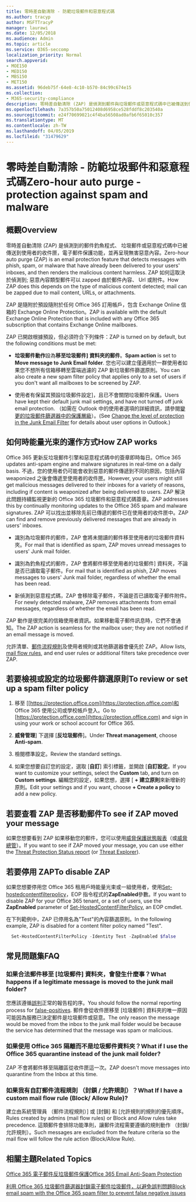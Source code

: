 ```yaml
---
title: 零時差自動清除 - 防範垃圾郵件和惡意程式碼
ms.author: tracyp
author: MSFTTracyP
manager: laurawi
ms.date: 12/05/2018
ms.audience: Admin
ms.topic: article
ms.service: O365-seccomp
localization_priority: Normal
search.appverid:
- MOE150
- MED150
- MBS150
- MET150
ms.assetid: 96deb75f-64e8-4c10-b570-84c99c674e15
ms.collection:
- M365-security-compliance
description: 零時差自動清除 (ZAP) 是偵測到郵件與垃圾郵件或惡意程式碼中已被傳送到使用者的收件匣，電子郵件保護功能，並再呈現無害惡意內容。 如何 ZAP 執行此動作，則偵測到的惡意內容類型而定。
ms.openlocfilehash: 7a357b50a75012408d6958ce528fddf8c203540a
ms.sourcegitcommit: e24f70699021c4f4ba56508ad0afb6f65010c357
ms.translationtype: MT
ms.contentlocale: zh-TW
ms.lasthandoff: 04/05/2019
ms.locfileid: "31479629"
---
```

# <a name="zero-hour-auto-purge---protection-against-spam-and-malware"></a><span data-ttu-id="4ee6d-104">零時差自動清除 - 防範垃圾郵件和惡意程式碼</span><span class="sxs-lookup"><span data-stu-id="4ee6d-104">Zero-hour auto purge - protection against spam and malware</span></span>

## <a name="overview"></a><span data-ttu-id="4ee6d-105">概觀</span><span class="sxs-lookup"><span data-stu-id="4ee6d-105">Overview</span></span>

<span data-ttu-id="4ee6d-106">零時差自動清除 (ZAP) 是偵測到的郵件釣魚程式、 垃圾郵件或惡意程式碼中已被傳送到使用者的收件匣，電子郵件保護功能，並再呈現無害惡意內容。</span><span class="sxs-lookup"><span data-stu-id="4ee6d-106">Zero-hour auto purge (ZAP) is an email protection feature that detects messages with phish, spam, or malware that have already been delivered to your users' inboxes, and then renders the malicious content harmless.</span></span> <span data-ttu-id="4ee6d-107">ZAP 如何這取決於偵測到; 惡意內容類型郵件可以 zapped 由於郵件內容、 Url 或附件。</span><span class="sxs-lookup"><span data-stu-id="4ee6d-107">How ZAP does this depends on the type of malicious content detected; mail can be zapped due to mail content, URLs, or attachments.</span></span>
  
<span data-ttu-id="4ee6d-108">ZAP 是隨附於預設隨附於任何 Office 365 訂用帳戶，包含 Exchange Online 信箱的 Exchange Online Protection。</span><span class="sxs-lookup"><span data-stu-id="4ee6d-108">ZAP is available with the default Exchange Online Protection that is included with any Office 365 subscription that contains Exchange Online mailboxes.</span></span>

<span data-ttu-id="4ee6d-109">ZAP 已開啟根據預設，但必須符合下列條件：</span><span class="sxs-lookup"><span data-stu-id="4ee6d-109">ZAP is turned on by default, but the following conditions must be met:</span></span>
  
- <span data-ttu-id="4ee6d-110">**垃圾郵件動作**設為**移至垃圾郵件] 資料夾的郵件**。</span><span class="sxs-lookup"><span data-stu-id="4ee6d-110">**Spam action** is set to **Move message to Junk Email folder**.</span></span> <span data-ttu-id="4ee6d-111">您也可以建立僅適用於一群使用者如果您不想所有信箱移轉至雲端過濾的 ZAP 新垃圾郵件篩選原則。</span><span class="sxs-lookup"><span data-stu-id="4ee6d-111">You can also create a new spam filter policy that applies only to a set of users if you don't want all mailboxes to be screened by ZAP.</span></span>

- <span data-ttu-id="4ee6d-112">使用者有保留其預設垃圾郵件設定]，且已不會關閉垃圾郵件保護。</span><span class="sxs-lookup"><span data-stu-id="4ee6d-112">Users have kept their default junk mail settings, and have not turned off junk email protection.</span></span> <span data-ttu-id="4ee6d-113">（如需在 Outlook 中的使用者選項的詳細資訊，請參閱[變更的垃圾郵件篩選器中的保護層級](https://support.office.com/article/change-the-level-of-protection-in-the-junk-email-filter-e89c12d8-9d61-4320-8c57-d982c8d52f6b)）。</span><span class="sxs-lookup"><span data-stu-id="4ee6d-113">(See [Change the level of protection in the Junk Email Filter](https://support.office.com/article/change-the-level-of-protection-in-the-junk-email-filter-e89c12d8-9d61-4320-8c57-d982c8d52f6b) for details about user options in Outlook.)</span></span> 
  
## <a name="how-zap-works"></a><span data-ttu-id="4ee6d-114">如何時能量光束的運作方式</span><span class="sxs-lookup"><span data-stu-id="4ee6d-114">How ZAP works</span></span>

<span data-ttu-id="4ee6d-115">Office 365 更新反垃圾郵件引擎和惡意程式碼中的簽章即時每日。</span><span class="sxs-lookup"><span data-stu-id="4ee6d-115">Office 365 updates anti-spam engine and malware signatures in real-time on a daily basis.</span></span> <span data-ttu-id="4ee6d-116">不過，您的使用者仍可能會收到惡意的郵件傳遞到不同的原因，包括內容 weaponized 之後會傳遞至使用者的收件匣。</span><span class="sxs-lookup"><span data-stu-id="4ee6d-116">However, your users might still get malicious messages delivered to their inboxes for a variety of reasons, including if content is weaponized after being delivered to users.</span></span> <span data-ttu-id="4ee6d-117">ZAP 解決此問題持續監視更新的 Office 365 垃圾郵件和惡意程式碼簽章。</span><span class="sxs-lookup"><span data-stu-id="4ee6d-117">ZAP addresses this by continually monitoring updates to the Office 365 spam and malware signatures.</span></span> <span data-ttu-id="4ee6d-118">ZAP 可以找出並移除先前已傳遞的郵件已在使用者的收件匣中。</span><span class="sxs-lookup"><span data-stu-id="4ee6d-118">ZAP can find and remove previously delivered messages that are already in users' inboxes.</span></span>

- <span data-ttu-id="4ee6d-119">識別為垃圾郵件的郵件，ZAP 會將未閱讀的郵件移至使用者的垃圾郵件資料夾。</span><span class="sxs-lookup"><span data-stu-id="4ee6d-119">For mail that is identified as spam, ZAP moves unread messages to users' Junk mail folder.</span></span>

- <span data-ttu-id="4ee6d-120">識別為釣魚程式的郵件，ZAP 會將郵件移至使用者的垃圾郵件] 資料夾，不論是否已讀取電子郵件。</span><span class="sxs-lookup"><span data-stu-id="4ee6d-120">For mail that is identified as phish, ZAP moves messages to users' Junk mail folder, regardless of whether the email has been read.</span></span>

- <span data-ttu-id="4ee6d-121">新偵測到惡意程式碼，ZAP 會移除電子郵件，不論是否已讀取電子郵件附件。</span><span class="sxs-lookup"><span data-stu-id="4ee6d-121">For newly detected malware, ZAP removes attachments from email messages, regardless of whether the email has been read.</span></span>
  
<span data-ttu-id="4ee6d-122">ZAP 動作是很完美的信箱使用者資訊。如果移動電子郵件訊息時，它們不會通知。</span><span class="sxs-lookup"><span data-stu-id="4ee6d-122">The ZAP action is seamless for the mailbox user; they are not notified if an email message is moved.</span></span>
  
<span data-ttu-id="4ee6d-123">允許清單、[郵件流程規則](https://go.microsoft.com/fwlink/p/?LinkId=722755)及使用者規則或其他篩選器會優先於 ZAP。</span><span class="sxs-lookup"><span data-stu-id="4ee6d-123">Allow lists, [mail flow rules](https://go.microsoft.com/fwlink/p/?LinkId=722755), and end user rules or additional filters take precedence over ZAP.</span></span>
  
## <a name="to-review-or-set-up-a-spam-filter-policy"></a><span data-ttu-id="4ee6d-124">若要檢視或設定的垃圾郵件篩選原則</span><span class="sxs-lookup"><span data-stu-id="4ee6d-124">To review or set up a spam filter policy</span></span>
  
1. <span data-ttu-id="4ee6d-125">移至 [[https://protection.office.com](https://protection.office.com)和 Office 365 使用公司或學校帳戶登入。</span><span class="sxs-lookup"><span data-stu-id="4ee6d-125">Go to [https://protection.office.com](https://protection.office.com) and sign in using your work or school account for Office 365.</span></span>

2. <span data-ttu-id="4ee6d-126">**威脅管理**] 下選擇 [**反垃圾郵件**]。</span><span class="sxs-lookup"><span data-stu-id="4ee6d-126">Under **Threat management**, choose **Anti-spam**.</span></span>

3. <span data-ttu-id="4ee6d-127">檢閱標準設定。</span><span class="sxs-lookup"><span data-stu-id="4ee6d-127">Review the standard settings.</span></span>

4. <span data-ttu-id="4ee6d-128">如果您想要自訂您的設定，選取 [**自訂**] 索引標籤，並開啟 [**自訂設定**。</span><span class="sxs-lookup"><span data-stu-id="4ee6d-128">If you want to customize your settings, select the **Custom** tab, and turn on **Custom settings**.</span></span> <span data-ttu-id="4ee6d-129">編輯您的設定，如果您想，選擇 [ **+ 建立原則**來新增新的原則。</span><span class="sxs-lookup"><span data-stu-id="4ee6d-129">Edit your settings and if you want, choose **+ Create a policy** to add a new policy.</span></span>

## <a name="to-see-if-zap-moved-your-message"></a><span data-ttu-id="4ee6d-130">若要查看 ZAP 是否移動郵件</span><span class="sxs-lookup"><span data-stu-id="4ee6d-130">To see if ZAP moved your message</span></span>

<span data-ttu-id="4ee6d-131">如果您想要看到 ZAP 如果移動您的郵件，您可以使用[威脅保護狀態報表](view-email-security-reports.md#threat-protection-status-report)（或[威脅總管](use-explorer-in-security-and-compliance.md)）。</span><span class="sxs-lookup"><span data-stu-id="4ee6d-131">If you want to see if ZAP moved your message, you can use either the [Threat Protection Status report](view-email-security-reports.md#threat-protection-status-report) (or [Threat Explorer](use-explorer-in-security-and-compliance.md)).</span></span>

## <a name="to-disable-zap"></a><span data-ttu-id="4ee6d-132">若要停用 ZAP</span><span class="sxs-lookup"><span data-stu-id="4ee6d-132">To disable ZAP</span></span>
  
<span data-ttu-id="4ee6d-133">如果您想要停用您 Office 365 租用戶時能量光束或一組使用者，使用[Set-hostedcontentfilterpolicy](https://go.microsoft.com/fwlink/p/?LinkId=722758)，EOP 指令程式的**ZapEnabled**參數。</span><span class="sxs-lookup"><span data-stu-id="4ee6d-133">If you want to disable ZAP for your Office 365 tenant, or a set of users, use the **ZapEnabled** parameter of [Set-HostedContentFilterPolicy](https://go.microsoft.com/fwlink/p/?LinkId=722758), an EOP cmdlet.</span></span>

<span data-ttu-id="4ee6d-134">在下列範例中，ZAP 已停用名為"Test"的內容篩選原則。</span><span class="sxs-lookup"><span data-stu-id="4ee6d-134">In the following example, ZAP is disabled for a content filter policy named "Test".</span></span>

```Powershell
  Set-HostedContentFilterPolicy -Identity Test -ZapEnabled $false
```

## <a name="faq"></a><span data-ttu-id="4ee6d-135">常見問題集</span><span class="sxs-lookup"><span data-stu-id="4ee6d-135">FAQ</span></span>

### <a name="what-happens-if-a-legitimate-message-is-moved-to-the-junk-mail-folder"></a><span data-ttu-id="4ee6d-136">如果合法郵件移至 [垃圾郵件] 資料夾，會發生什麼事？</span><span class="sxs-lookup"><span data-stu-id="4ee6d-136">What happens if a legitimate message is moved to the junk mail folder?</span></span>
  
<span data-ttu-id="4ee6d-137">您應該遵循[誤判](prevent-email-from-being-marked-as-spam.md)正常的報告程的序。</span><span class="sxs-lookup"><span data-stu-id="4ee6d-137">You should follow the normal reporting process for [false-positives](prevent-email-from-being-marked-as-spam.md).</span></span> <span data-ttu-id="4ee6d-138">郵件會從收件匣移至 [垃圾郵件] 資料夾的唯一原因可能因為服務已決定郵件是垃圾郵件或惡意。</span><span class="sxs-lookup"><span data-stu-id="4ee6d-138">The only reason the message would be moved from the inbox to the junk mail folder would be because the service has determined that the message was spam or malicious.</span></span>
  
### <a name="what-if-i-use-the-office-365-quarantine-instead-of-the-junk-mail-folder"></a><span data-ttu-id="4ee6d-139">如果使用 Office 365 隔離而不是垃圾郵件資料夾？</span><span class="sxs-lookup"><span data-stu-id="4ee6d-139">What if I use the Office 365 quarantine instead of the junk mail folder?</span></span>
  
<span data-ttu-id="4ee6d-140">ZAP 不會將郵件移至隔離區從收件匣這一次。</span><span class="sxs-lookup"><span data-stu-id="4ee6d-140">ZAP doesn't move messages into quarantine from the Inbox at this time.</span></span>
  
### <a name="what-if-i-have-a-custom-mail-flow-rule-block-allow-rule"></a><span data-ttu-id="4ee6d-141">如果我有自訂郵件流程規則 （封鎖 / 允許規則）？</span><span class="sxs-lookup"><span data-stu-id="4ee6d-141">What If I have a custom mail flow rule (Block/ Allow Rule)?</span></span>
  
<span data-ttu-id="4ee6d-142">建立由系統管理員 （郵件流程規則）] 或 [封鎖] 和 [允許規則的規則的優先順序。</span><span class="sxs-lookup"><span data-stu-id="4ee6d-142">Rules created by admins (mail flow rules) or Block and Allow rules take precedence.</span></span> <span data-ttu-id="4ee6d-143">這類郵件會排除功能準則，讓郵件流程需要遵循的規則動作 （封鎖/允許規則）。</span><span class="sxs-lookup"><span data-stu-id="4ee6d-143">Such messages are excluded from the feature criteria so the mail flow will follow the rule action (Block/Allow Rule).</span></span>
  
## <a name="related-topics"></a><span data-ttu-id="4ee6d-144">相關主題</span><span class="sxs-lookup"><span data-stu-id="4ee6d-144">Related Topics</span></span>

[<span data-ttu-id="4ee6d-145">Office 365 電子郵件反垃圾郵件保護</span><span class="sxs-lookup"><span data-stu-id="4ee6d-145">Office 365 Email Anti-Spam Protection</span></span>](anti-spam-protection.md)
  
[<span data-ttu-id="4ee6d-146">利用 Office 365 垃圾郵件篩選器封鎖電子郵件垃圾郵件，以避免誤判問題</span><span class="sxs-lookup"><span data-stu-id="4ee6d-146">Block email spam with the Office 365 spam filter to prevent false negative issues</span></span>](reduce-spam-email.md)